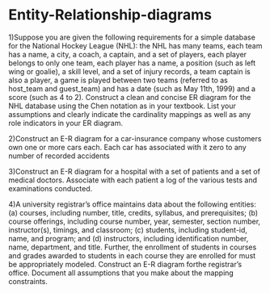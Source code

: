 # Entity-Relationship-diagrams
1)Suppose you are given the following requirements for a simple database for the National Hockey League (NHL): 
the NHL has many teams, 
each team has a name, a city, a coach, a captain, and a set of players, 
each player belongs to only one team, 
each player has a name, a position (such as left wing or goalie), a skill level, and a set of injury records, 
a team captain is also a player, 
a game is played between two teams (referred to as host_team and guest_team) and has a date (such as May 11th, 1999) and a score (such as 4 to 2). 
Construct a clean and concise ER diagram for the NHL database using the Chen notation as in your textbook. List your assumptions and clearly indicate the cardinality mappings as well as any role indicators in your ER diagram.

2)Construct an E-R diagram for a car-insurance company whose customers own one or more cars each. Each car has associated with it zero to any number of recorded accidents

3)Construct an E-R diagram for a hospital with a set of patients and a set of medical doctors. Associate with each patient a log of the various tests and examinations conducted.

4)A university registrar’s office maintains data about the following entities: (a) courses, including number, title, credits, syllabus, and prerequisites; (b) course offerings, including course number, year, semester, section number, instructor(s), timings, and classroom; (c) students, including student-id, name, and program; and (d) instructors, including identification number, name, department, and title. Further, the enrollment of students in courses and grades awarded to students in each course they are enrolled for must be appropriately modeled. Construct an E-R diagram forthe registrar’s office. Document all assumptions that you make about the mapping constraints.
